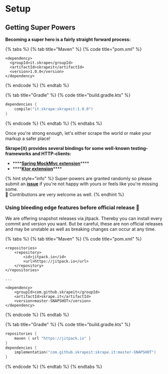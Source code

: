 # Setup

## Getting Super Powers

**Becoming a super hero is a fairly straight forward process:**

{% tabs %}
{% tab title="Maven" %}
{% code title="pom.xml" %}
```markup
<dependency>
  <groupId>it.skrape</groupId>
  <artifactId>skrapeit</artifactId>
  <version>1.0.0</version>
</dependency>
```
{% endcode %}
{% endtab %}

{% tab title="Gradle" %}
{% code title="build.gradle.kts" %}
```kotlin
dependencies {
    compile("it.skrape:skrapeit:1.0.0")
}
```
{% endcode %}
{% endtab %}
{% endtabs %}

Once you're strong enough, let's either scrape the world or make your markup a safer place!

**Skrape{it} provides several bindings for some well-known testing-frameworks and HTTP-clients:**

* \*\*\*\*[**Spring MockMvc extension**](extensions/mockmvc/)\*\*\*\*
* \*\*\*\*[**Ktor extension**](extensions/ktor/)\*\*\*\*

{% hint style="info" %}
Super-powers are granted randomly so please submit an [**issue**](https://github.com/skrapeit/skrape.it/issues) if you're not happy with yours or feels like you're missing some.   
🤝 Contributions are very welcome as well.
{% endhint %}

### **Using bleeding edge features before official release** 🚀 

We are offering snapshot releases via jitpack. Thereby you can install every commit and version you want. But be careful, these are non official releases and may be unstable as well as breaking changes can occur at any time.

{% tabs %}
{% tab title="Maven" %}
{% code title="pom.xml" %}
```markup
<repositories>
    <repository>
        <id>jitpack.io</id>
        <url>https://jitpack.io</url>
    </repository>
</repositories>

...

<dependency>
    <groupId>com.github.skrapeit</groupId>
    <artifactId>skrape.it</artifactId>
    <version>master-SNAPSHOT</version>
</dependency>
```
{% endcode %}
{% endtab %}

{% tab title="Gradle" %}
{% code title="build.gradle.kts" %}
```kotlin
repositories {
    maven { url "https://jitpack.io" }
}
dependencies {
    implementation("com.github.skrapeit:skrape.it:master-SNAPSHOT")
}
```
{% endcode %}
{% endtab %}
{% endtabs %}

